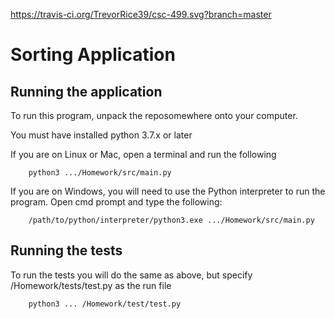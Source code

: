 https://travis-ci.org/TrevorRice39/csc-499.svg?branch=master
# Sorting Application

## Running the application
To run this program, unpack the reposomewhere onto your computer.

You must have installed python 3.7.x or later 

If you are on Linux or Mac, open a terminal and run the following
```
    python3 .../Homework/src/main.py
```

If you are on Windows, you will need to use the Python interpreter to run the program.
    Open cmd prompt and type the following:
```
    /path/to/python/interpreter/python3.exe .../Homework/src/main.py
```
## Running the tests
To run the tests you will do the same as above, but specify /Homework/tests/test.py 
as the run file
```
    python3 ... /Homework/test/test.py
```
